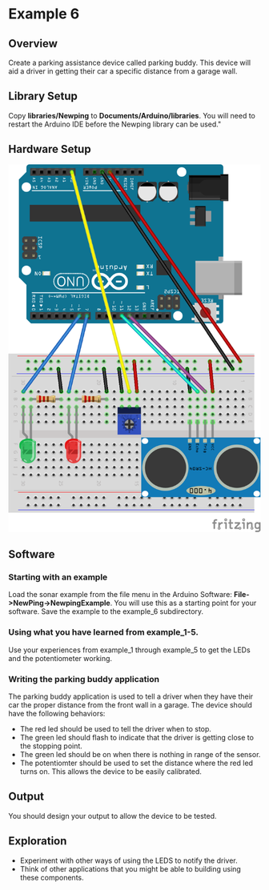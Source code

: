 # Example 6

## Overview

Create a parking assistance device called parking buddy. This device
will aid a driver in getting their car a specific distance from a garage wall. 

## Library Setup
Copy **libraries/Newping** to **Documents/Arduino/libraries**. You will need to restart the Arduino IDE before the Newping library can be used."

## Hardware Setup

![Image of sonar setup](image/sonar_bb.png)

## Software

### Starting with an example
Load the sonar example from the file menu in the Arduino Software: **File->NewPing->NewpingExample**. You will use this as a starting point for your software. Save the example to the example_6 subdirectory.

### Using what you have learned from example_1-5.
Use your experiences from example_1 through example_5 to get the LEDs and the potentiometer working.

### Writing the parking buddy application
The parking buddy application is used to tell a driver when they have their car the proper distance from the front wall in a garage. The device should have the following behaviors:

* The red led should be used to tell the driver when to stop.
* The green led should flash to indicate that the driver is getting close to the stopping point.
* The green led should be on when there is nothing in range of the sensor. 
* The potentiomter should be used to set the distance where the red led turns on. This allows the device to be easily calibrated. 


## Output 
You should design your output to allow the device to be tested. 


## Exploration 

* Experiment with other ways of using the LEDS to notify the driver.
* Think of other applications that you might be able to building using these components. 
